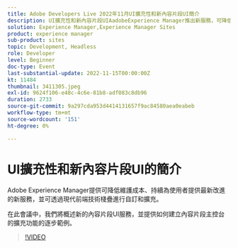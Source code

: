 ```yaml
---
title: Adobe Developers Live 2022年11月UI擴充性和新內容片段UI簡介
description: UI擴充性和新內容片段UIAadobeExperience Manager推出新服務，可降低維護成本、持續為使用者提供最新改善，並可使用現代前端技術棧疊進行自訂和擴充。在此會議中，我們將概述新的內容片段UI服務，並提供如何建立內容片段主控台擴充的逐步範例。
solution: Experience Manager,Experience Manager Sites
product: experience manager
sub-product: sites
topic: Development, Headless
role: Developer
level: Beginner
doc-type: Event
last-substantial-update: 2022-11-15T00:00:00Z
kt: 11484
thumbnail: 3411305.jpeg
exl-id: 9624f106-e48c-4c6e-81b8-adf083c8db96
duration: 2733
source-git-commit: 9a297cda953d4414131657f9ac84580aea0eabeb
workflow-type: tm+mt
source-wordcount: '151'
ht-degree: 0%

---
```


# UI擴充性和新內容片段UI的簡介

Adobe Experience Manager提供可降低維護成本、持續為使用者提供最新改進的新服務，並可透過現代前端技術棧疊進行自訂和擴充。

在此會議中，我們將概述新的內容片段UI服務，並提供如何建立內容片段主控台的擴充功能的逐步範例。

>[!VIDEO](https://video.tv.adobe.com/v/3411305/?quality=12&learn=on)
